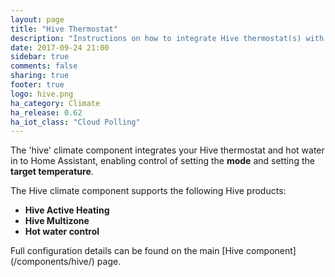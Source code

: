 ```yaml
---
layout: page
title: "Hive Thermostat"
description: "Instructions on how to integrate Hive thermostat(s) with Home Assistant."
date: 2017-09-24 21:00
sidebar: true
comments: false
sharing: true
footer: true
logo: hive.png
ha_category: Climate
ha_release: 0.62
ha_iot_class: "Cloud Polling"
---
```



The 'hive' climate component integrates your Hive thermostat and hot water in to Home Assistant, enabling control of setting the **mode** and setting the **target temperature**.

The Hive climate component supports the following Hive products:
- **Hive Active Heating**
- **Hive Multizone**
- **Hot water control**


<p class='note'>
Full configuration details can be found on the main [Hive component](/components/hive/) page.
</p>


